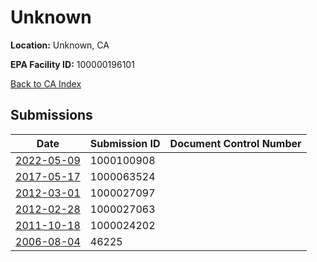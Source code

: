 # Unknown

**Location:** Unknown, CA

**EPA Facility ID:** 100000196101

[Back to CA Index](../../index.md)

## Submissions

| Date | Submission ID | Document Control Number |
|------|--------------|-------------------------|
| [2022-05-09](submissions/1000100908.md) | 1000100908 |  |
| [2017-05-17](submissions/1000063524.md) | 1000063524 |  |
| [2012-03-01](submissions/1000027097.md) | 1000027097 |  |
| [2012-02-28](submissions/1000027063.md) | 1000027063 |  |
| [2011-10-18](submissions/1000024202.md) | 1000024202 |  |
| [2006-08-04](submissions/46225.md) | 46225 |  |
